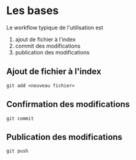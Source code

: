 # Les bases

Le workflow typique de l'utilisation est 

  1. ajout de fichier à l'index
  2. commit des modifications
  3. publication des modifications 

## Ajout de fichier à l'index

    git add <nouveau fichier>

## Confirmation des modifications

    git commit


## Publication des modifications 


    git push


